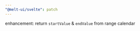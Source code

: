 ```yaml
---
"@melt-ui/svelte": patch
---
```


enhancement: return `startValue` & `endValue` from range calendar
